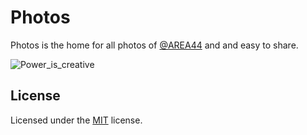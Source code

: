 # Photos

Photos is the home for all photos of [@AREA44](https://github.com/AREA44) and and easy to share.

![Power_is_creative](https://user-images.githubusercontent.com/27698189/142638144-0e84c2ef-2c75-492e-8af8-12efe064f3fd.png)

## License

Licensed under the [MIT](LICENSE.md) license.
